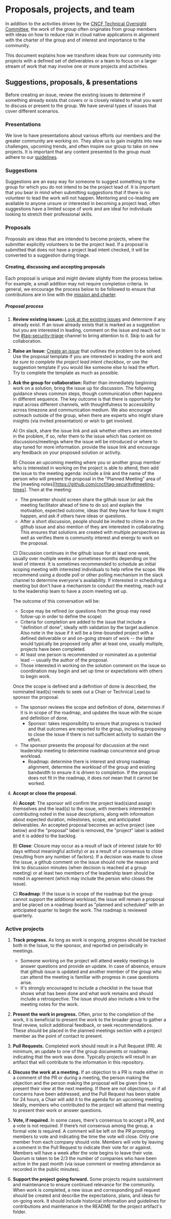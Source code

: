 # Proposals, projects, and team

In addition to the activities driven by the [CNCF Technical Oversight
Committee][TOC], the work of the group often originates from group members with
ideas on how to reduce risk in cloud native applications in alignment with the
charter of the group and of interest and importance to the community.

This document explains how we transform ideas from our community into projects
with a defined set of deliverables or a team to focus on a larger stream of work
that may involve one or more projects and activities.

## Suggestions, proposals, & presentations

Before creating an issue, review the existing issues to determine if something
already exists that covers or is closely related to what you want to discuss or
present to the group. We have several types of issues that cover different
scenarios.

### Presentations

We love to have presentations about various efforts our members and the greater
community are working on. They allow us to gain insights into new challenges,
upcoming trends, and often inspire our group to take on new projects. It is
important that any content presented to the group must adhere to our
[guidelines](presentations.md). 

### Suggestions

Suggestions are an easy way for someone to suggest something to the group for
which you do not intend to be the project lead of. It is important that you bear
in mind when submitting suggestions that if there is no volunteer to lead
the work will not happen. Mentoring and co-leading are
available to anyone unsure or interested in becoming a project lead, often
suggestions have a limited scope of work and are ideal for individuals looking
to stretch their professional skills.

### Proposals

Proposals are ideas that are intended to become projects, where the submitter
explicitly volunteers to be the project lead. If a proposal is submitted that does not have a
project lead intent checked, it will be converted to a suggestion during triage.


#### Creating, discussing and accepting proposals

Each proposal is unique and might deviate slightly from the process below. For
example, a small addition may not require completion criteria. In general, we
encourage the process below to be followed to ensure that contributions are in
line with the [mission and charter](charter.md).

##### Proposal process

1. **Review existing issues:** [Look at the existing
   issues](https://github.com/cncf/tag-security/issues) and determine if any
   already exist. If an issue already exists that is marked as a suggestion but
   you are interested in leading, comment on the issue and reach out in the
   [#tag-security-triage](https://cloud-native.slack.com/archives/CJX8EBF1D)
   channel to bring attention to it. Skip to ask for collaboration.

1. **Raise an Issue:** [Create an
   issue](https://github.com/cncf/tag-security/issues/new) that outlines the
   problem to be solved. Use the proposal template if you are interested in
   leading the work and _be sure to complete the project lead intent checkbox_,
   or use the suggestion template if you would like someone else to lead the
   effort. Try to complete the template as much as possible.

1. **Ask the group for collaboration:** Rather than immediately beginning work
   on a solution, bring the issue up for discussion.
   The following guidance shows common steps, though communication often happens
   in different sequence. The key outcome is that there is opportunity for input
   across different channels, with thoughtfulness to accessibility across
   timezone and communication medium. We also encourage outreach outside of the
   group, when there are experts who might share insights (via invited
   presentation) or wish to get involved.

   A) On slack, share the issue link and ask whether others are interested in
   the problem, if so, refer them to the issue which has content on discussions/meetings
   where the issue will be introduced or where to stay tuned for more
   information. provide the issue link and encourage any feedback on your
   proposed solution or activity.

   B) Choose an upcoming meeting where you or another
   group member who is interested in working on the project is able to attend,
   then add the issue to the meeting agenda: include a link and the name of the
   person who will present the proposal in the "Planned Meeting" area of the
   [meeting notes][https://github.com/cncf/tag-security#meeting-times]. Then at
   the meeting:
   * The presenter should screen share the github issue (or ask the meeting
     facilitator ahead of time to do so) and explain the motivation, expected
     outcome, ideas that they have for how it might happen, and ask if others
     have ideas or questions.
   * After a short discussion, people should be invited to chime in on the
     github issue and also mention of they are interested in collaborating. This
     ensures that solutions are created with multiple perspectives as well as
     verifies there is community interest and energy to work on the proposal.

   C) Discussion continues in the github issue for at least one week, usually
   over multiple weeks or sometimes months depending on the level of interest.
   It is sometimes recommended to schedule an initial scoping meeting with
   interested individuals to help refine the scope. We recommend using a doodle
   poll or other polling mechanism in the slack channel to determine everyone's
   availability. If interested in scheduling a meeting but don't have a
   mechanism to conduct the meeting, reach out to the leadership team to have a
   zoom meeting set up.

   The outcome of this conversation will be:
    * Scope may be refined (or questions from the group may need follow-up in
      order to define the scope)
    * Criteria for completion are added to the issue that include a "definition
      of done", ideally with validation by the target audience. Also note in the
      issue if it will be a time-bounded project with a defined deliverable or
      and on-going stream of work -- the latter would typically be proposed only
      after at least one, usually multiple, projects have been completed.
    * At least one person is recommended or nominated as a potential lead --
      usually the author of the proposal.
    * Those interested in working on the solution comment on the issue so
      coordination may begin and set up time or expectations with others to
      begin work.

   Once the scope is defined and a definition of done is described, the
   nominated lead(s) needs to seek out a Chair or Technical Lead to sponsor the
   proposal. 
   * The sponsor reviews the scope and definition of done, determines if it is
     in scope of the roadmap, and updates the issue with the scope and
     definition of done. 
      * Sponsor: takes responsibility to ensure that progress is tracked and
        that outcomes are reported to the group, including proposing to close
        the issue if there is not sufficient activity to sustain the effort.
    * The sponsor presents the proposal for discussion at the next leadership
      meeting to determine roadmap concurrence and group workload.
      * Roadmap: determine there is interest and strong roadmap alignment,
        determine the workload of the group and existing bandwidth to ensure it
        is driven to completion. If the proposal does not fit in the roadmap, it
        does _not_ mean that it cannot be worked.

1. **Accept or close the proposal.**

   A) **Accept**: The sponsor will confirm the project lead(s)and assign
     themselves and the lead(s) to the issue, with members interested in
     contributing noted in the issue descriptions, along with information about
     expected duration, milestones, scope, and anticipated deliverables. An
     accepted proposal becomes an active project (see below) and the "proposal"
     label is removed, the "project" label is added and it is added to the
     backlog.

   B) **Close**: Closure may occur as a result of lack of interest (stale for 90
    days without meaningful activity) or as a result of a consensus to close
    (resulting from any number of factors). If a decision was made to close the
    issue, a github comment on the issue should note the reason and link to
    discussion minutes (when decision is reached at a group meeting) or at least
    two members of the leadership team should be noted in agreement (which may
    include the person who closes the issue).

   C) **Roadmap**: If the issue is in scope of the roadmap but the group cannot
   support the additional workload, the issue will remain a proposal and be
   placed on a roadmap board as "planned and scheduled" with an anticipated
   quarter to begin the work. The roadmap is reviewed quarterly.

### Active projects

1. **Track progress.** As long as work is ongoing, progress should be tracked
   both in the Issue, to the sponsor, and reported on periodically in meetings.
    * Someone working on the project will attend weekly meetings to answer
      questions and provide an update. In case of absence, ensure that github
      issue is updated and another member of the group who can attend the
      meeting is familiar with progress in case questions arise.
    * It's strongly encouraged to include a checklist in the Issue that shows
      what has been done and what work remains and should include a
      retrospective. The issue should also include a link to the meeting notes
      for the work.

1. **Present the work in progress.** Often, prior to the completion of the work,
   it is beneficial to present the work to the broader group to gather a final
   review, solicit additional feedback, or seek recommendations. These should be
   placed in the planned meetings section with a project member as the point of
   contact to present.

1. **Pull Requests.** Completed work should result in a Pull Request (PR). At
   minimum, an update to one of the group documents or roadmap indicating that
   the work was done. Typically projects will result in an artifact that will
   contribute to the information in this repository.

1. **Discuss the work at a meeting.** If an objection to a PR is made either in
   a comment of the PR or during a meeting, the person making the objection and
   the person making the proposal will be given time to present their view at
   the next meeting. If there are not objections, or if all concerns have been
   addressed, and the Pull Request has been stable for 24 hours, a Chair will
   add it to the agenda for an upcoming meeting. Ideally, members who
   contributed to the project will attend that meeting to present their work or
   answer questions.

1. **Vote, if required.** In some cases, there's consensus to accept a PR, and a
   vote is not required. If there’s not consensus among the group, a formal vote
   is required. A comment will be left on the PR prompting members to vote and
   indicating the time the vote will close. Only one member from each company
   should vote. Members will vote by leaving a comment in the Pull Request to
   indicate their vote for or against. Members will have a week after the vote
   begins to leave their vote. Quorum is taken to be 2/3 the number of companies
   who have been active in the past month (via issue comment or meeting
   attendance as recorded in the public minutes).

1. **Support the project going forward.** Some projects require sustainment and
   maintenance to ensure continued relevance for the community.  When work is
   completed, a new issue and corresponding pull request should be created and
   describe the expectations, plans, and ideas for on-going work.  It should
   include historical information and guidelines for contributions and
   maintenance in the README for the project artifact's folder.  

[TOC]: https://www.cncf.io/people/technical-oversight-committee/
